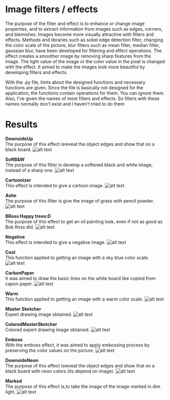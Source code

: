 # Image filters / effects
 
The purpose of the filter and effect is to enhance or change image properties, and to extract information from images such as edges, corners, and blemishes. Images become more visually attractive with filters and effects. Methods and libraries such as sobel edge detection filter, changing the color scale of the picture, blur filters such as mean filter, median filter, gaussian blur, have been developed for filtering and effect operations. The effect creates a smoother image by removing sharp features from the image. The light value of the image or the color value in the pixel is changed with the effect. It aimed to make the images look more beautiful by developing filters and effects.


With the .py file, hints about the designed functions and necessary functions are given. Since the file is basically not designed for the application, the functions contain operations for them. You can ignore them. Also, I've given the names of most filters and effects. So filters with these names normally don't exist and I haven't tried to do them

# Results

<b>DownsideUp <br></b>
The purpose of this effect isreveal the object edges and show that
on a black board.
![alt text](https://github.com/bakkyn/Image-filters-effects/blob/main/results/1.png)
 
<b>SoftB&W<br></b>
The purpose of this filter is develop a softened black and white
image, instead of a sharp one.
![alt text](https://github.com/bakkyn/Image-filters-effects/blob/main/results/2.png)

<b>Cartoonizer<br></b>
This effect is intended to give a cartoon image.
![alt text](https://github.com/bakkyn/Image-filters-effects/blob/main/results/3.png)

<b>Ashe<br></b>
The purpose of this filter is give the image of grass with pencil powder.
![alt text](https://github.com/bakkyn/Image-filters-effects/blob/main/results/4.png)

<b>BRoss Happy trees:D<br></b>
The purpose of this effect to get an oil painting look, even if not as good as Bob Ross did.
![alt text](https://github.com/bakkyn/Image-filters-effects/blob/main/results/5.png)

<b>Negative<br></b>
This effect is intended to give a negative image.
![alt text](https://github.com/bakkyn/Image-filters-effects/blob/main/results/6.png)

<b>Cool<br></b>
This function applied to getting an image with a sky blue color scale.
![alt text](https://github.com/bakkyn/Image-filters-effects/blob/main/results/7.png)

<b>CarbonPaper<br></b>
It was aimed to draw the basic lines on the white board like copied from capon paper.
![alt text](https://github.com/bakkyn/Image-filters-effects/blob/main/results/8.png)

<b>Warm<br></b>
This function applied to getting an image with a warm color scale. 
![alt text](https://github.com/bakkyn/Image-filters-effects/blob/main/results/9.png)

<b>Master Sketcher<br></b>
Expert drawing image obtained.
![alt text](https://github.com/bakkyn/Image-filters-effects/blob/main/results/10.png)

<b>ColoredMasterSketcher<br></b>
Colored expert drawing image obtained.
![alt text](https://github.com/bakkyn/Image-filters-effects/blob/main/results/11.png)

<b>Emboss<br></b>
With the emboss effect, it was aimed to apply embossing process by preserving the color values on the picture.
![alt text](https://github.com/bakkyn/Image-filters-effects/blob/main/results/12.png)

<b>DownsideNeon<br></b>
The purpose of this effect isreveal the object edges and show that on a black board with neon colors (its depend on image).
![alt text](https://github.com/bakkyn/Image-filters-effects/blob/main/results/13.png)

<b>Marked<br></b>
The purpose of this effect is,to take the image of the image marked in dim light.
![alt text](https://github.com/bakkyn/Image-filters-effects/blob/main/results/14.png)


